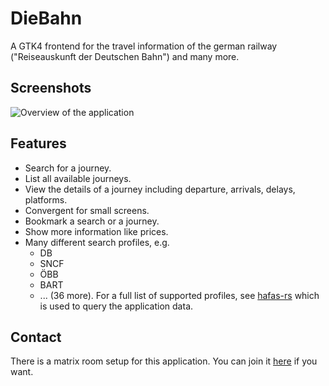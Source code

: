 # DieBahn

A GTK4 frontend for the travel information of the german railway ("Reiseauskunft der Deutschen Bahn") and many more.

## Screenshots

![Overview of the application](https://gitlab.com/schmiddi-on-mobile/diebahn/-/raw/master/data/screenshots/overview.png)

## Features

- Search for a journey.
- List all available journeys.
- View the details of a journey including departure, arrivals, delays, platforms.
- Convergent for small screens.
- Bookmark a search or a journey.
- Show more information like prices.
- Many different search profiles, e.g.
    - DB
    - SNCF
    - ÖBB
    - BART
    - ... (36 more). For a full list of supported profiles, see [hafas-rs](https://gitlab.com/Schmiddiii/hafas-rs#profiles) which is used to query the application data.

## Contact

There is a matrix room setup for this application. You can join it [here](https://matrix.to/#/%23diebahn:matrix.org?via=matrix.org) if you want.
